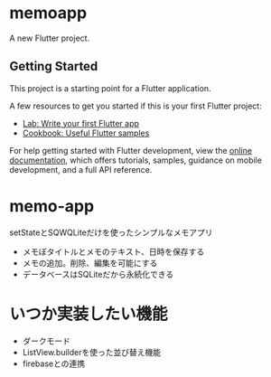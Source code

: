 # memoapp

A new Flutter project.

## Getting Started

This project is a starting point for a Flutter application.

A few resources to get you started if this is your first Flutter project:

- [Lab: Write your first Flutter app](https://docs.flutter.dev/get-started/codelab)
- [Cookbook: Useful Flutter samples](https://docs.flutter.dev/cookbook)

For help getting started with Flutter development, view the
[online documentation](https://docs.flutter.dev/), which offers tutorials,
samples, guidance on mobile development, and a full API reference.
# memo-app
setStateとSQWQLiteだけを使ったシンプルなメモアプリ
- メモぼタイトルとメモのテキスト、日時を保存する
- メモの追加。削除、編集を可能にする
-  データベースはSQLiteだから永続化できる
# いつか実装したい機能
- ダークモード
- ListView.builderを使った並び替え機能
- firebaseとの連携
